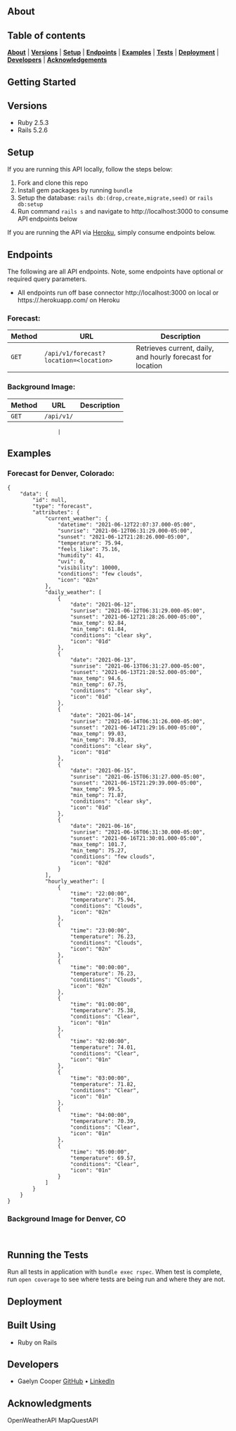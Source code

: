 ## About


## Table of contents
[**About**](#about) |
[**Versions**](#versions) |
[**Setup**](#setup) |
[**Endpoints**](#endpoints) |
[**Examples**](#examples) |
[**Tests**](#running-the-tests) |
[**Deployment**](#deployment) |
[**Developers**](#developers) |
[**Acknowledgements**](#acknowledgements)

## Getting Started

## Versions
* Ruby 2.5.3
* Rails 5.2.6

## Setup
If you are running this API locally, follow the steps below:
  1. Fork and clone this repo
  2. Install gem packages by running `bundle`
  3. Setup the database: `rails db:(drop,create,migrate,seed)` or `rails db:setup`
  4. Run command `rails s` and navigate to http://localhost:3000 to consume API endpoints below

If you are running the API via [Heroku](), simply consume endpoints below.

## Endpoints
The following are all API endpoints. Note, some endpoints have optional or required query parameters.
- All endpoints run off base connector http://localhost:3000 on local or https://.herokuapp.com/ on Heroku

### Forecast:

| Method   | URL                                      | Description                              |
| -------- | ---------------------------------------- | ---------------------------------------- |
| `GET`    | `/api/v1/forecast?location=<location>`                       | Retrieves current, daily, and hourly forecast for location |

### Background Image:

| Method   | URL                                      | Description                              |
| -------- | ---------------------------------------- | ---------------------------------------- |
| `GET`    | `/api/v1/`                             |                      |


                    |

## Examples

### Forecast for Denver, Colorado:

```
{
    "data": {
        "id": null,
        "type": "forecast",
        "attributes": {
            "current_weather": {
                "datetime": "2021-06-12T22:07:37.000-05:00",
                "sunrise": "2021-06-12T06:31:29.000-05:00",
                "sunset": "2021-06-12T21:28:26.000-05:00",
                "temperature": 75.94,
                "feels_like": 75.16,
                "humidity": 41,
                "uvi": 0,
                "visibility": 10000,
                "conditions": "few clouds",
                "icon": "02n"
            },
            "daily_weather": [
                {
                    "date": "2021-06-12",
                    "sunrise": "2021-06-12T06:31:29.000-05:00",
                    "sunset": "2021-06-12T21:28:26.000-05:00",
                    "max_temp": 92.84,
                    "min_temp": 61.84,
                    "conditions": "clear sky",
                    "icon": "01d"
                },
                {
                    "date": "2021-06-13",
                    "sunrise": "2021-06-13T06:31:27.000-05:00",
                    "sunset": "2021-06-13T21:28:52.000-05:00",
                    "max_temp": 94.6,
                    "min_temp": 67.75,
                    "conditions": "clear sky",
                    "icon": "01d"
                },
                {
                    "date": "2021-06-14",
                    "sunrise": "2021-06-14T06:31:26.000-05:00",
                    "sunset": "2021-06-14T21:29:16.000-05:00",
                    "max_temp": 99.03,
                    "min_temp": 70.83,
                    "conditions": "clear sky",
                    "icon": "01d"
                },
                {
                    "date": "2021-06-15",
                    "sunrise": "2021-06-15T06:31:27.000-05:00",
                    "sunset": "2021-06-15T21:29:39.000-05:00",
                    "max_temp": 99.5,
                    "min_temp": 71.87,
                    "conditions": "clear sky",
                    "icon": "01d"
                },
                {
                    "date": "2021-06-16",
                    "sunrise": "2021-06-16T06:31:30.000-05:00",
                    "sunset": "2021-06-16T21:30:01.000-05:00",
                    "max_temp": 101.7,
                    "min_temp": 75.27,
                    "conditions": "few clouds",
                    "icon": "02d"
                }
            ],
            "hourly_weather": [
                {
                    "time": "22:00:00",
                    "temperature": 75.94,
                    "conditions": "Clouds",
                    "icon": "02n"
                },
                {
                    "time": "23:00:00",
                    "temperature": 76.23,
                    "conditions": "Clouds",
                    "icon": "02n"
                },
                {
                    "time": "00:00:00",
                    "temperature": 76.23,
                    "conditions": "Clouds",
                    "icon": "02n"
                },
                {
                    "time": "01:00:00",
                    "temperature": 75.38,
                    "conditions": "Clear",
                    "icon": "01n"
                },
                {
                    "time": "02:00:00",
                    "temperature": 74.01,
                    "conditions": "Clear",
                    "icon": "01n"
                },
                {
                    "time": "03:00:00",
                    "temperature": 71.82,
                    "conditions": "Clear",
                    "icon": "01n"
                },
                {
                    "time": "04:00:00",
                    "temperature": 70.39,
                    "conditions": "Clear",
                    "icon": "01n"
                },
                {
                    "time": "05:00:00",
                    "temperature": 69.57,
                    "conditions": "Clear",
                    "icon": "01n"
                }
            ]
        }
    }
}
```

### Background Image for Denver, CO

```


```

## Running the Tests

Run all tests in application with `bundle exec rspec`. When test is complete, run `open coverage` to see where tests are being run and where they are not.


## Deployment



## Built Using
- Ruby on Rails

## Developers
* Gaelyn Cooper [GitHub](https://github.com/gaelyn) • [LinkedIn](https://www.linkedin.com/in/gaelyn-cooper/)

<!-- ![Screenshot](lib/images/ADD-A-SCREENSHOT) -->

## Acknowledgments

OpenWeatherAPI MapQuestAPI
